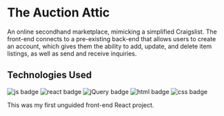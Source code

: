 # The Auction Attic
 An online secondhand marketplace, mimicking a simplified Craigslist. The front-end connects to a pre-existing back-end that allows users to create an account, which gives them the ability to add, update, and delete item listings, as well as send and receive inquiries.
 

## Technologies Used
<p>
 <img alt="js badge" src="https://img.shields.io/badge/JavaScript-323330?style=for-the-badge&logo=javascript&logoColor=F7DF1E"/>
 <img alt="react badge" src="https://img.shields.io/badge/React-20232A?style=for-the-badge&logo=react&logoColor=61DAFB"/>
 <img alt="jQuery badge" src="https://img.shields.io/badge/jQuery-0769AD?style=for-the-badge&logo=jquery&logoColor=white"/>
 <img alt="html badge" src="https://img.shields.io/badge/HTML5-E34F26?style=for-the-badge&logo=html5&logoColor=white"/>
 <img alt="css badge" src="https://img.shields.io/badge/CSS3-1572B6?style=for-the-badge&logo=css3&logoColor=white"/>
</p>

 This was my first unguided front-end React project.


